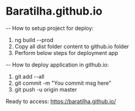 # Baratilha.github.io

-- How to setup project for deploy:
1. ng build --prod
2. Copy all dist folder content to github.io folder
3. Perform below steps for deployment app

-- How to deploy application in github.io:
1. git add --all
2. git commit -m "You commit msg here"
3. git push -u origin master

Ready to access: https://baratilha.github.io/
